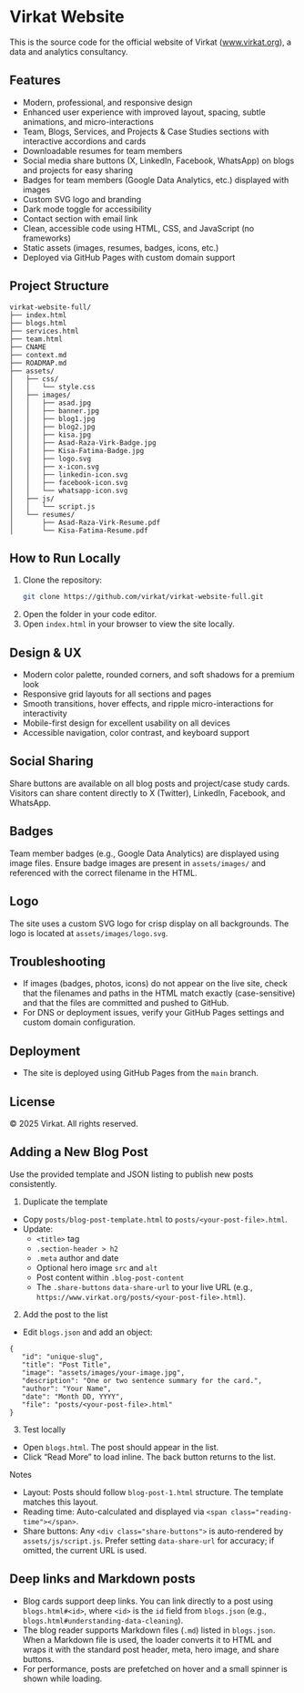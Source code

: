 # Virkat Website

This is the source code for the official website of Virkat (www.virkat.org), a data and analytics consultancy.

## Features
- Modern, professional, and responsive design
- Enhanced user experience with improved layout, spacing, subtle animations, and micro-interactions
- Team, Blogs, Services, and Projects & Case Studies sections with interactive accordions and cards
- Downloadable resumes for team members
- Social media share buttons (X, LinkedIn, Facebook, WhatsApp) on blogs and projects for easy sharing
- Badges for team members (Google Data Analytics, etc.) displayed with images
- Custom SVG logo and branding
- Dark mode toggle for accessibility
- Contact section with email link
- Clean, accessible code using HTML, CSS, and JavaScript (no frameworks)
- Static assets (images, resumes, badges, icons, etc.)
- Deployed via GitHub Pages with custom domain support

## Project Structure
```
virkat-website-full/
├── index.html
├── blogs.html
├── services.html
├── team.html
├── CNAME
├── context.md
├── ROADMAP.md
├── assets/
│   ├── css/
│   │   └── style.css
│   ├── images/
│   │   ├── asad.jpg
│   │   ├── banner.jpg
│   │   ├── blog1.jpg
│   │   ├── blog2.jpg
│   │   ├── kisa.jpg
│   │   ├── Asad-Raza-Virk-Badge.jpg
│   │   ├── Kisa-Fatima-Badge.jpg
│   │   ├── logo.svg
│   │   ├── x-icon.svg
│   │   ├── linkedin-icon.svg
│   │   ├── facebook-icon.svg
│   │   └── whatsapp-icon.svg
│   ├── js/
│   │   └── script.js
│   └── resumes/
│       ├── Asad-Raza-Virk-Resume.pdf
│       └── Kisa-Fatima-Resume.pdf
```

## How to Run Locally
1. Clone the repository:
   ```sh
   git clone https://github.com/virkat/virkat-website-full.git
   ```
2. Open the folder in your code editor.
3. Open `index.html` in your browser to view the site locally.

## Design & UX
- Modern color palette, rounded corners, and soft shadows for a premium look
- Responsive grid layouts for all sections and pages
- Smooth transitions, hover effects, and ripple micro-interactions for interactivity
- Mobile-first design for excellent usability on all devices
- Accessible navigation, color contrast, and keyboard support
## Social Sharing
Share buttons are available on all blog posts and project/case study cards. Visitors can share content directly to X (Twitter), LinkedIn, Facebook, and WhatsApp.

## Badges
Team member badges (e.g., Google Data Analytics) are displayed using image files. Ensure badge images are present in `assets/images/` and referenced with the correct filename in the HTML.

## Logo
The site uses a custom SVG logo for crisp display on all backgrounds. The logo is located at `assets/images/logo.svg`.

## Troubleshooting
- If images (badges, photos, icons) do not appear on the live site, check that the filenames and paths in the HTML match exactly (case-sensitive) and that the files are committed and pushed to GitHub.
- For DNS or deployment issues, verify your GitHub Pages settings and custom domain configuration.


## Deployment
- The site is deployed using GitHub Pages from the `main` branch.


## License
© 2025 Virkat. All rights reserved.

## Adding a New Blog Post
Use the provided template and JSON listing to publish new posts consistently.

1) Duplicate the template
- Copy `posts/blog-post-template.html` to `posts/<your-post-file>.html`.
- Update:
   - `<title>` tag
   - `.section-header > h2`
   - `.meta` author and date
   - Optional hero image `src` and `alt`
   - Post content within `.blog-post-content`
   - The `.share-buttons` `data-share-url` to your live URL (e.g., `https://www.virkat.org/posts/<your-post-file>.html`).

2) Add the post to the list
- Edit `blogs.json` and add an object:
```
{
   "id": "unique-slug",
   "title": "Post Title",
   "image": "assets/images/your-image.jpg",
   "description": "One or two sentence summary for the card.",
   "author": "Your Name",
   "date": "Month DD, YYYY",
   "file": "posts/<your-post-file>.html"
}
```

3) Test locally
- Open `blogs.html`. The post should appear in the list.
- Click “Read More” to load inline. The back button returns to the list.

Notes
- Layout: Posts should follow `blog-post-1.html` structure. The template matches this layout.
- Reading time: Auto-calculated and displayed via `<span class="reading-time"></span>`.
- Share buttons: Any `<div class="share-buttons">` is auto-rendered by `assets/js/script.js`. Prefer setting `data-share-url` for accuracy; if omitted, the current URL is used.

## Deep links and Markdown posts
- Blog cards support deep links. You can link directly to a post using `blogs.html#<id>`, where `<id>` is the `id` field from `blogs.json` (e.g., `blogs.html#understanding-data-cleaning`).
- The blog reader supports Markdown files (`.md`) listed in `blogs.json`. When a Markdown file is used, the loader converts it to HTML and wraps it with the standard post header, meta, hero image, and share buttons.
- For performance, posts are prefetched on hover and a small spinner is shown while loading.
